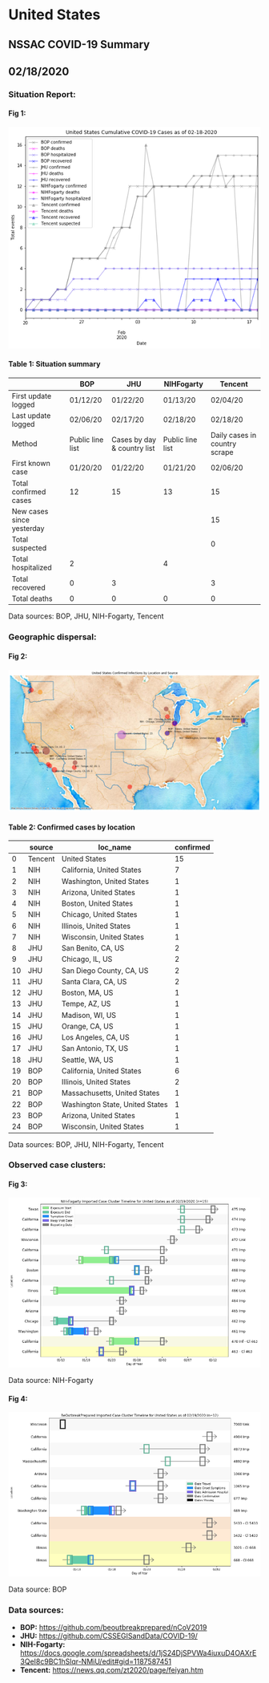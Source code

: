 # United States
## NSSAC COVID-19 Summary
## 02/18/2020



### Situation Report:
#### Fig 1:
![United States cases](../merged_histories/United_States_merged_histories.png)

#### Table 1: Situation summary


|                           | BOP              | JHU                         | NIHFogarty       | Tencent                       |
|---------------------------|------------------|-----------------------------|------------------|-------------------------------|
| First update logged       | 01/12/20         | 01/22/20                    | 01/13/20         | 02/04/20                      |
| Last update logged        | 02/06/20         | 02/17/20                    | 02/18/20         | 02/18/20                      |
| Method                    | Public line list | Cases by day & country list | Public line list | Daily cases in country scrape |
| First known case          | 01/20/20         | 01/22/20                    | 01/21/20         | 02/06/20                      |
| Total confirmed cases     | 12               | 15                          | 13               | 15                            |
| New cases since yesterday |                  |                             |                  | 15                            |
| Total suspected           |                  |                             |                  | 0                             |
| Total hospitalized        | 2                |                             | 4                |                               |
| Total recovered           | 0                | 3                           |                  | 3                             |
| Total deaths              | 0                | 0                           | 0                | 0                             |

Data sources: BOP, JHU, NIH-Fogarty, Tencent


### Geographic dispersal:
#### Fig 2:
![United States mapped](../case_locs/United_States_case_locs.png)

#### Table 2: Confirmed cases by location


|    | source   | loc_name                        |   confirmed |
|----|----------|---------------------------------|-------------|
|  0 | Tencent  | United States                   |          15 |
|  1 | NIH      | California, United States       |           7 |
|  2 | NIH      | Washington, United States       |           1 |
|  3 | NIH      | Arizona, United States          |           1 |
|  4 | NIH      | Boston, United States           |           1 |
|  5 | NIH      | Chicago, United States          |           1 |
|  6 | NIH      | Illinois, United States         |           1 |
|  7 | NIH      | Wisconsin, United States        |           1 |
|  8 | JHU      | San Benito, CA, US              |           2 |
|  9 | JHU      | Chicago, IL, US                 |           2 |
| 10 | JHU      | San Diego County, CA, US        |           2 |
| 11 | JHU      | Santa Clara, CA, US             |           2 |
| 12 | JHU      | Boston, MA, US                  |           1 |
| 13 | JHU      | Tempe, AZ, US                   |           1 |
| 14 | JHU      | Madison, WI, US                 |           1 |
| 15 | JHU      | Orange, CA, US                  |           1 |
| 16 | JHU      | Los Angeles, CA, US             |           1 |
| 17 | JHU      | San Antonio, TX, US             |           1 |
| 18 | JHU      | Seattle, WA, US                 |           1 |
| 19 | BOP      | California, United States       |           6 |
| 20 | BOP      | Illinois, United States         |           2 |
| 21 | BOP      | Massachusetts, United States    |           1 |
| 22 | BOP      | Washington State, United States |           1 |
| 23 | BOP      | Arizona, United States          |           1 |
| 24 | BOP      | Wisconsin, United States        |           1 |

Data sources: BOP, JHU, NIH-Fogarty, Tencent


### Observed case clusters:
#### Fig 3:
![United States cases](../cluster_analysis/United_States_imported_cases_NIHFogarty.png)



Data source: NIH-Fogarty


#### Fig 4:
![United States cases](../cluster_analysis/United_States_imported_cases_BOP.png)



Data source: BOP


### Data sources:
* **BOP:** https://github.com/beoutbreakprepared/nCoV2019
* **JHU:** https://github.com/CSSEGISandData/COVID-19/
* **NIH-Fogarty:** https://docs.google.com/spreadsheets/d/1jS24DjSPVWa4iuxuD4OAXrE3QeI8c9BC1hSlqr-NMiU/edit#gid=1187587451
* **Tencent:** https://news.qq.com/zt2020/page/feiyan.htm